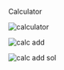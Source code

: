 Calculator

![calculator](https://user-images.githubusercontent.com/58543177/173077846-f74dcb0e-d09e-45d2-a29c-d005e7a6170a.png)


![calc add](https://user-images.githubusercontent.com/58543177/173078470-454428e9-a823-4a83-aa5b-5eaa17bf28bc.png)


![calc add sol](https://user-images.githubusercontent.com/58543177/173078510-e20089c3-5628-4dbd-b88a-acd8058c4c8b.png)
